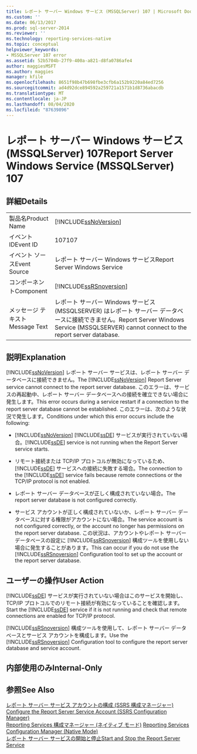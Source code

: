 ```yaml
---
title: レポート サーバー Windows サービス (MSSQLServer) 107 | Microsoft Docs
ms.custom: ''
ms.date: 06/13/2017
ms.prod: sql-server-2014
ms.reviewer: ''
ms.technology: reporting-services-native
ms.topic: conceptual
helpviewer_keywords:
- MSSQLServer 107 error
ms.assetid: 52b5704b-27f9-400a-a821-d8fa0786afe4
author: maggiesMSFT
ms.author: maggies
manager: kfile
ms.openlocfilehash: 8651f98b47b698fbe3cfb6a152b9220a84ed7256
ms.sourcegitcommit: ad4d92dce894592a259721a1571b1d8736abacdb
ms.translationtype: MT
ms.contentlocale: ja-JP
ms.lasthandoff: 08/04/2020
ms.locfileid: "87639896"
---
```

# <a name="report-server-windows-service-mssqlserver-107"></a><span data-ttu-id="90bd5-102">レポート サーバー Windows サービス (MSSQLServer) 107</span><span class="sxs-lookup"><span data-stu-id="90bd5-102">Report Server Windows Service (MSSQLServer) 107</span></span>
    
## <a name="details"></a><span data-ttu-id="90bd5-103">詳細</span><span class="sxs-lookup"><span data-stu-id="90bd5-103">Details</span></span>  
  
|||  
|-|-|  
|<span data-ttu-id="90bd5-104">製品名</span><span class="sxs-lookup"><span data-stu-id="90bd5-104">Product Name</span></span>|[!INCLUDE[ssNoVersion](../../includes/ssnoversion-md.md)]|  
|<span data-ttu-id="90bd5-105">イベント ID</span><span class="sxs-lookup"><span data-stu-id="90bd5-105">Event ID</span></span>|<span data-ttu-id="90bd5-106">107</span><span class="sxs-lookup"><span data-stu-id="90bd5-106">107</span></span>|  
|<span data-ttu-id="90bd5-107">イベント ソース</span><span class="sxs-lookup"><span data-stu-id="90bd5-107">Event Source</span></span>|<span data-ttu-id="90bd5-108">レポート サーバー Windows サービス</span><span class="sxs-lookup"><span data-stu-id="90bd5-108">Report Server Windows Service</span></span>|  
|<span data-ttu-id="90bd5-109">コンポーネント</span><span class="sxs-lookup"><span data-stu-id="90bd5-109">Component</span></span>|[!INCLUDE[ssRSnoversion](../../includes/ssrsnoversion-md.md)]|  
|<span data-ttu-id="90bd5-110">メッセージ テキスト</span><span class="sxs-lookup"><span data-stu-id="90bd5-110">Message Text</span></span>|<span data-ttu-id="90bd5-111">レポート サーバー Windows サービス (MSSQLSERVER) はレポート サーバー データベースに接続できません。</span><span class="sxs-lookup"><span data-stu-id="90bd5-111">Report Server Windows Service (MSSQLSERVER) cannot connect to the report server database.</span></span>|  
  
## <a name="explanation"></a><span data-ttu-id="90bd5-112">説明</span><span class="sxs-lookup"><span data-stu-id="90bd5-112">Explanation</span></span>  
 <span data-ttu-id="90bd5-113">[!INCLUDE[ssNoVersion](../../includes/ssnoversion-md.md)] レポート サーバー サービスは、レポート サーバー データベースに接続できません。</span><span class="sxs-lookup"><span data-stu-id="90bd5-113">The [!INCLUDE[ssNoVersion](../../includes/ssnoversion-md.md)] Report Server service cannot connect to the report server database.</span></span> <span data-ttu-id="90bd5-114">このエラーは、サービスの再起動中、レポート サーバー データベースへの接続を確立できない場合に発生します。</span><span class="sxs-lookup"><span data-stu-id="90bd5-114">This error occurs during a service restart if a connection to the report server database cannot be established.</span></span> <span data-ttu-id="90bd5-115">このエラーは、次のような状況で発生します。</span><span class="sxs-lookup"><span data-stu-id="90bd5-115">Conditions under which this error occurs include the following:</span></span>  
  
-   [!INCLUDE[ssNoVersion](../../includes/ssnoversion-md.md)] <span data-ttu-id="90bd5-116">[!INCLUDE[ssDE](../../includes/ssde-md.md)] サービスが実行されていない場合。</span><span class="sxs-lookup"><span data-stu-id="90bd5-116">[!INCLUDE[ssDE](../../includes/ssde-md.md)] service is not running when the Report Server service starts.</span></span>  
  
-   <span data-ttu-id="90bd5-117">リモート接続または TCP/IP プロトコルが無効になっているため、 [!INCLUDE[ssDE](../../includes/ssde-md.md)] サービスへの接続に失敗する場合。</span><span class="sxs-lookup"><span data-stu-id="90bd5-117">The connection to the [!INCLUDE[ssDE](../../includes/ssde-md.md)] service fails because remote connections or the TCP/IP protocol is not enabled.</span></span>  
  
-   <span data-ttu-id="90bd5-118">レポート サーバー データベースが正しく構成されていない場合。</span><span class="sxs-lookup"><span data-stu-id="90bd5-118">The report server database is not configured correctly.</span></span>  
  
-   <span data-ttu-id="90bd5-119">サービス アカウントが正しく構成されていないか、レポート サーバー データベースに対する権限がアカウントにない場合。</span><span class="sxs-lookup"><span data-stu-id="90bd5-119">The service account is not configured correctly, or the account no longer has permissions on the report server database.</span></span> <span data-ttu-id="90bd5-120">この状況は、アカウントやレポート サーバー データベースの設定に [!INCLUDE[ssRSnoversion](../../includes/ssrsnoversion-md.md)] 構成ツールを使用しない場合に発生することがあります。</span><span class="sxs-lookup"><span data-stu-id="90bd5-120">This can occur if you do not use the [!INCLUDE[ssRSnoversion](../../includes/ssrsnoversion-md.md)] Configuration tool to set up the account or the report server database.</span></span>  
  
## <a name="user-action"></a><span data-ttu-id="90bd5-121">ユーザーの操作</span><span class="sxs-lookup"><span data-stu-id="90bd5-121">User Action</span></span>  
 <span data-ttu-id="90bd5-122">[!INCLUDE[ssDE](../../includes/ssde-md.md)] サービスが実行されていない場合はこのサービスを開始し、TCP/IP プロトコルでのリモート接続が有効になっていることを確認します。</span><span class="sxs-lookup"><span data-stu-id="90bd5-122">Start the [!INCLUDE[ssDE](../../includes/ssde-md.md)] service if it is not running and check that remote connections are enabled for TCP/IP protocol.</span></span>  
  
 <span data-ttu-id="90bd5-123">[!INCLUDE[ssRSnoversion](../../includes/ssrsnoversion-md.md)] 構成ツールを使用して、レポート サーバー データベースとサービス アカウントを構成します。</span><span class="sxs-lookup"><span data-stu-id="90bd5-123">Use the [!INCLUDE[ssRSnoversion](../../includes/ssrsnoversion-md.md)] Configuration tool to configure the report server database and service account.</span></span>  
  
## <a name="internal-only"></a><span data-ttu-id="90bd5-124">内部使用のみ</span><span class="sxs-lookup"><span data-stu-id="90bd5-124">Internal-Only</span></span>  
  
## <a name="see-also"></a><span data-ttu-id="90bd5-125">参照</span><span class="sxs-lookup"><span data-stu-id="90bd5-125">See Also</span></span>  
 <span data-ttu-id="90bd5-126">[レポート サーバー サービス アカウントの構成 &#40;SSRS 構成マネージャー&#41;](../install-windows/configure-the-report-server-service-account-ssrs-configuration-manager.md) </span><span class="sxs-lookup"><span data-stu-id="90bd5-126">[Configure the Report Server Service Account &#40;SSRS Configuration Manager&#41;](../install-windows/configure-the-report-server-service-account-ssrs-configuration-manager.md) </span></span>  
 <span data-ttu-id="90bd5-127">[Reporting Services 構成マネージャー &#40;ネイティブ モード&#41;](../../sql-server/install/reporting-services-configuration-manager-native-mode.md) </span><span class="sxs-lookup"><span data-stu-id="90bd5-127">[Reporting Services Configuration Manager &#40;Native Mode&#41;](../../sql-server/install/reporting-services-configuration-manager-native-mode.md) </span></span>  
 [<span data-ttu-id="90bd5-128">レポート サーバー サービスの開始と停止</span><span class="sxs-lookup"><span data-stu-id="90bd5-128">Start and Stop the Report Server Service</span></span>](../report-server/start-and-stop-the-report-server-service.md)  
  
  
